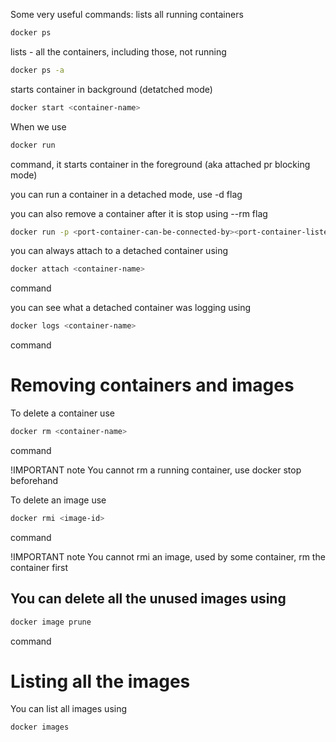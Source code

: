 Some very useful commands:
lists all running containers
```bash
docker ps 
```

lists - all the containers, including those, not running
```bash
docker ps -a
```

starts container in background (detatched mode)
```bash
docker start <container-name>
```

When we use 
```bash
docker run
```
command, it starts container in the foreground (aka attached pr blocking mode)

you can run a container in a detached mode, use -d flag

you can also remove a container after it is stop using --rm flag

```bash
docker run -p <port-container-can-be-connected-by><port-container-listens-to> -d <container-name>
```

you can always attach to a detached container using 
```bash
docker attach <container-name>
```
command

you can see what a detached container was logging using
```bash
docker logs <container-name>
```
command


# Removing containers and images

To delete a container use 
```bash
docker rm <container-name>
```
command


!IMPORTANT note
You cannot rm a running container, use docker stop beforehand



To delete an image use 
```bash
docker rmi <image-id>
```
command


!IMPORTANT note
You cannot rmi an image, used by some container, rm the container first

## You can delete all the unused images using 

```bash
docker image prune 
```
command


# Listing all the images

You can list all images using

```bash
docker images
```

